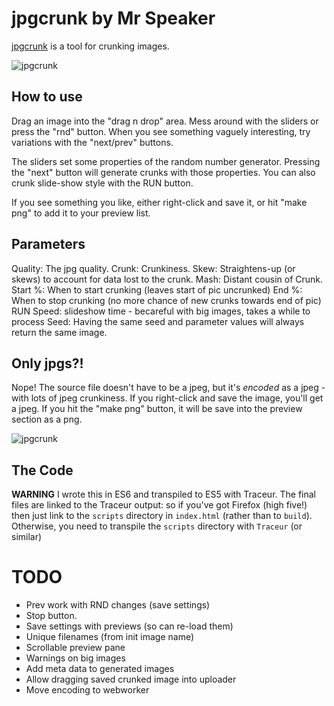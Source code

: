# jpgcrunk by Mr Speaker

[jpgcrunk](http://www.mrspeaker.net/dev/jpgcrunk/) is a tool for crunking images.

![jpgcrunk](http://www.mrspeaker.net/dev/jpgcrunk/images/jpgcrunka.png)

## How to use

Drag an image into the "drag n drop" area. Mess around with the sliders or press the "rnd" button. When you see something vaguely interesting, try variations with the "next/prev" buttons.

The sliders set some properties of the random number generator. Pressing the "next" button will generate crunks with those properties. You can also crunk slide-show style with the RUN button.

If you see something you like, either right-click and save it, or hit "make png" to add it to your preview list.

## Parameters

Quality: The jpg quality.
Crunk: Crunkiness.
Skew: Straightens-up (or skews) to account for data lost to the crunk.
Mash: Distant cousin of Crunk.
Start %: When to start crunking (leaves start of pic uncrunked)
End %: When to stop crunking (no more chance of new crunks towards end of pic)
RUN Speed: slideshow time - becareful with big images, takes a while to process
Seed: Having the same seed and parameter values will always return the same image.

## Only jpgs?! 

Nope! The source file doesn't have to be a jpeg, but it's *encoded* as a jpeg - with lots of jpeg crunkiness. If you right-click and save the image, you'll get a jpeg. If you hit the "make png" button, it will be save into the preview section as a png.

![jpgcrunk](http://www.mrspeaker.net/dev/jpgcrunk/images/icohead.png)

## The Code

**WARNING** I wrote this in ES6 and transpiled to ES5 with Traceur. The final files are linked to the Traceur output: so if you've got Firefox (high five!) then just link to the `scripts` directory in `index.html` (rather than to `build`). Otherwise, you need to transpile the `scripts` directory with `Traceur` (or similar)


# TODO

* Prev work with RND changes (save settings)
* Stop button.
* Save settings with previews (so can re-load them)
* Unique filenames (from init image name)
* Scrollable preview pane
* Warnings on big images
* Add meta data to generated images
* Allow dragging saved crunked image into uploader
* Move encoding to webworker
